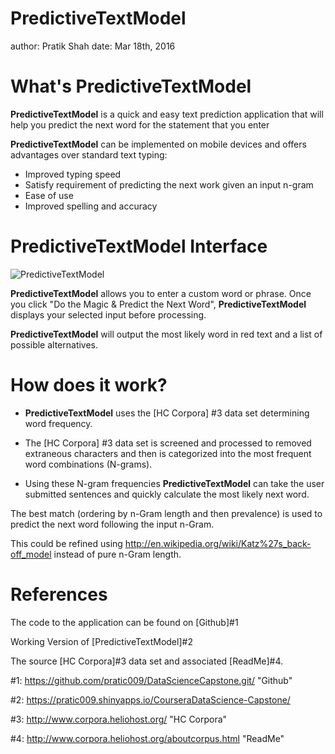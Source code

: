 PredictiveTextModel
========================================================
author: Pratik Shah
date: Mar 18th, 2016

What's PredictiveTextModel 
========================================================

**PredictiveTextModel** is a quick and easy text prediction application that will help you predict the next word for the statement that you enter

**PredictiveTextModel** can be implemented on mobile devices and offers advantages over standard text typing:

* Improved typing speed
* Satisfy requirement of predicting the next work given an input n-gram
* Ease of use
* Improved spelling and accuracy

PredictiveTextModel Interface
========================================================

![PredictiveTextModel](./CourseraDataScience-Capstone/Capstone-figure/Interface.jpg/)

**PredictiveTextModel** allows you to enter a custom word or phrase. Once you click "Do the Magic & Predict the Next Word", **PredictiveTextModel** displays your selected input before processing. 

**PredictiveTextModel** will output the most likely word in red text and a list of possible alternatives.

How does it work?
========================================================

* **PredictiveTextModel** uses the [HC Corpora] #3 data set determining word frequency.

* The [HC Corpora] #3 data set is screened and processed to removed extraneous characters and then is categorized into the most frequent word combinations (N-grams).

* Using these N-gram frequencies **PredictiveTextModel** can take the user submitted sentences and quickly calculate the most likely next word.

The best match (ordering by n-Gram length and then
prevalence) is used to predict the next word following the input n-Gram.

This could be refined using http://en.wikipedia.org/wiki/Katz%27s_back-off_model
instead of pure n-Gram length.

References
========================================================

The code to the application can be found on [Github]#1

Working Version of [PredictiveTextModel]#2

The source [HC Corpora]#3 data set and associated [ReadMe]#4.

#1: https://github.com/pratic009/DataScienceCapstone.git/ "Github"

#2: https://pratic009.shinyapps.io/CourseraDataScience-Capstone/

#3: http://www.corpora.heliohost.org/ "HC Corpora"

#4: http://www.corpora.heliohost.org/aboutcorpus.html "ReadMe"

